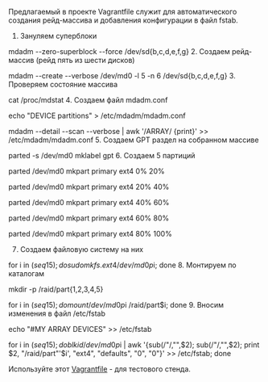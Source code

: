 Предлагаемый в проекте Vagrantfile служит для автоматического создания рейд-массива и добавления конфигурации в файл fstab.
1. Зануляем суперблоки

mdadm --zero-superblock --force /dev/sd{b,c,d,e,f,g}
2. Создаем рейд-массив (рейд пять из шести дисков)

mdadm --create --verbose /dev/md0 -l 5 -n 6 /dev/sd{b,c,d,e,f,g}
3. Проверяем состояние массива

cat /proc/mdstat
4. Создаем файл mdadm.conf

echo "DEVICE partitions" > /etc/mdadm/mdadm.conf

mdadm --detail --scan --verbose | awk '/ARRAY/ {print}' >> /etc/mdadm/mdadm.conf
5. Создаем GPT раздел на собранном массиве

parted -s /dev/md0 mklabel gpt
6. Создаем 5 партиций

parted /dev/md0 mkpart primary ext4 0% 20%

parted /dev/md0 mkpart primary ext4 20% 40%

parted /dev/md0 mkpart primary ext4 40% 60%

parted /dev/md0 mkpart primary ext4 60% 80%

parted /dev/md0 mkpart primary ext4 80% 100%

7. Создаем файловую систему на них

for i in $(seq 1 5); do sudo mkfs.ext4 /dev/md0p$i; done
8. Монтируем по каталогам

mkdir -p /raid/part{1,2,3,4,5}

for i in $(seq 1 5); do mount /dev/md0p$i /raid/part$i; done
9. Вносим изменения в файл /etc/fstab

echo "#MY ARRAY DEVICES" >> /etc/fstab

for i in $(seq 1 5);do  blkid /dev/md0p$i | awk '{sub(/"/,"",$2); sub(/"/,"",$2); print $2, "/raid/part"'$i', "ext4", "defaults", "0", "0"}' >> /etc/fstab; done
          

Используйте этот [Vagrantfile](Vagrantfile) - для тестового стенда.
